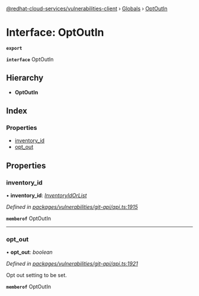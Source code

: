 [@redhat-cloud-services/vulnerabilities-client](../README.md) › [Globals](../globals.md) › [OptOutIn](optoutin.md)

# Interface: OptOutIn

**`export`** 

**`interface`** OptOutIn

## Hierarchy

* **OptOutIn**

## Index

### Properties

* [inventory_id](optoutin.md#inventory_id)
* [opt_out](optoutin.md#opt_out)

## Properties

###  inventory_id

• **inventory_id**: *[InventoryIdOrList](../globals.md#inventoryidorlist)*

*Defined in [packages/vulnerabilities/git-api/api.ts:1915](https://github.com/RedHatInsights/javascript-clients/blob/master/packages/vulnerabilities/git-api/api.ts#L1915)*

**`memberof`** OptOutIn

___

###  opt_out

• **opt_out**: *boolean*

*Defined in [packages/vulnerabilities/git-api/api.ts:1921](https://github.com/RedHatInsights/javascript-clients/blob/master/packages/vulnerabilities/git-api/api.ts#L1921)*

Opt out setting to be set.

**`memberof`** OptOutIn
